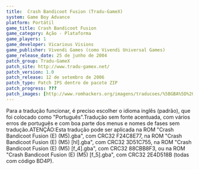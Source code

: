 ```yaml
---
title:  Crash Bandicoot Fusion (Tradu-GameX)
system: Game Boy Advance
platform: Portátil
game_title: Crash Bandicoot Fusion
game_category: Ação - Plataforma
game_players: 1
game_developer: Vicarious Visions
game_publisher: Vivendi Games (como Vivendi Universal Games)
game_release_date: 25 de junho de 2004
patch_group: Tradu-GameX
patch_site: http://www.tradu-gamex.net/
patch_version: 1.0
patch_release: 12 de setembro de 2006
patch_type: Patch IPS dentro de pacote ZIP
patch_progress: ???
patch_images: [http://www.romhackers.org/imagens/traducoes/%5BGBA%5D%20Crash%20Bandicoot%20Fusion%20-%20Tradu-GameX%20-%201.png,http://www.romhackers.org/imagens/traducoes/%5BGBA%5D%20Crash%20Bandicoot%20Fusion%20-%20Tradu-GameX%20-%202.png,http://www.romhackers.org/imagens/traducoes/%5BGBA%5D%20Crash%20Bandicoot%20Fusion%20-%20Tradu-GameX%20-%203.png]
---
```

Para a tradução funcionar, é preciso escolher o idioma inglês (padrão), que foi colocado como "Português".Tradução sem fonte acentuada, com vários erros de português e com boa parte dos menus e nomes de fases sem tradução.ATENÇÃO:Esta tradução pode ser aplicada na ROM "Crash Bandicoot Fusion (E) (M5).gba", com CRC32 F24C8E77, na ROM "Crash Bandicoot Fusion (E) (M5) [hI].gba", com CRC32 3D51C755, na ROM "Crash Bandicoot Fusion (E) (M5) [f_4].gba", com CRC32 88CBB8F3, ou na ROM "Crash Bandicoot Fusion (E) (M5) [f_5].gba", com CRC32 2E4D518B (todas com código BD4P).